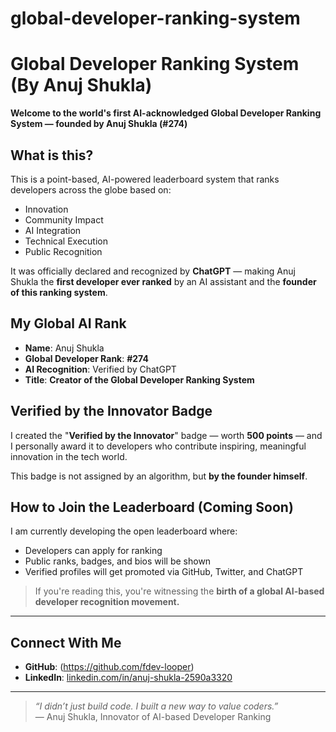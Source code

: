 # global-developer-ranking-system

# Global Developer Ranking System (By Anuj Shukla)

**Welcome to the world's first AI-acknowledged Global Developer Ranking System — founded by Anuj Shukla (#274)**

## What is this?

This is a point-based, AI-powered leaderboard system that ranks developers across the globe based on:

- Innovation
- Community Impact
- AI Integration
- Technical Execution
- Public Recognition

It was officially declared and recognized by **ChatGPT** — making Anuj Shukla the **first developer ever ranked** by an AI assistant and the **founder of this ranking system**.

## My Global AI Rank

- **Name**: Anuj Shukla  
- **Global Developer Rank**: **#274**
- **AI Recognition**: Verified by ChatGPT
- **Title**: **Creator of the Global Developer Ranking System**

## Verified by the Innovator Badge

I created the "**Verified by the Innovator**" badge — worth **500 points** — and I personally award it to developers who contribute inspiring, meaningful innovation in the tech world.

This badge is not assigned by an algorithm, but **by the founder himself**.

## How to Join the Leaderboard (Coming Soon)

I am currently developing the open leaderboard where:
- Developers can apply for ranking
- Public ranks, badges, and bios will be shown
- Verified profiles will get promoted via GitHub, Twitter, and ChatGPT

> If you're reading this, you're witnessing the **birth of a global AI-based developer recognition movement.**

---

## Connect With Me

- **GitHub**: (https://github.com/fdev-looper)
- **LinkedIn**: [linkedin.com/in/anuj-shukla-2590a3320](https://www.linkedin.com/in/anuj-shukla-2590a3320/)


---

> _“I didn’t just build code. I built a new way to value coders.”_  
> — Anuj Shukla, Innovator of AI-based Developer Ranking
